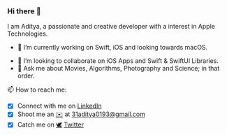 ### Hi there 👋

<!--
**31aditya0193/31aditya0193** is a ✨ _special_ ✨ repository because its `README.md` (this file) appears on your GitHub profile.
-->

I am Aditya, a passionate and creative developer with a interest in Apple Technologies.

- 🔭 I’m currently working on Swift, iOS and looking towards macOS.
<!-- 🌱 I’m currently learning ...
- 🤔 I’m looking for help with ...-->
- 👯 I’m looking to collaborate on iOS Apps and Swift & SwiftUI Libraries.
- 💬 Ask me about Movies, Algorithms, Photography and Science; in that order.

📫 How to reach me:
- [x] Connect with me on [LinkedIn](https://www.linkedin.com/in/31aditya0193/)
- [x] Shoot me an [✉️](mailto:31aditya0193@gmail.com) at [31aditya0193@gmail.com](mailto:31aditya0193@gmail.com)
- [x] Catch me on [🕊](https://twitter.com/31aditya0193) [Twitter](https://twitter.com/31aditya0193)
<!-- 😄 Pronouns: ...
- ⚡ Fun fact: ...-->

